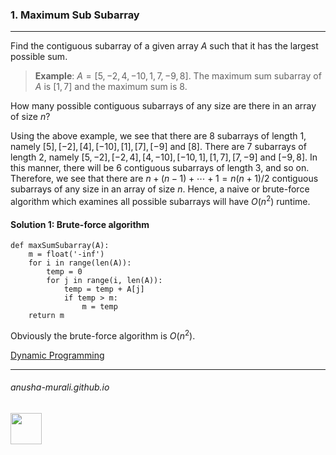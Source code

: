 ### 1. Maximum Sub Subarray

***

Find the contiguous subarray of a given array $A$ such that it has the largest possible sum.

> **Example**: $A = [5, -2, 4, -10,  1, 7, -9, 8]$. The maximum sum subarray of $A$ is $[1, 7]$ and the maximum sum is 8.

How many possible contiguous subarrays of any size are there in an array of size $n$?

Using the above example, we see that there are 8 subarrays of length 1, namely $[5],  [-2], [4], [-10],  [1], [7], [-9]$ and  $[8]$. There are 7 subarrays of length 2, namely $[5, -2], [-2, 4], [4, -10], [-10, 1], [1, 7], [7, -9]$ and  $[-9, 8]$. In this manner, there will be 6 contiguous subarrays of length 3, and so on. Therefore, we see that there are $n + (n-1) + \cdots + 1 = n(n+1)/2$ contiguous subarrays of any size in an array of size $n.$ Hence, a naive or brute-force algorithm which examines all possible subarrays will have $O(n^2)$ runtime.

#### Solution 1: Brute-force algorithm

```
def maxSumSubarray(A):
    m = float('-inf')
    for i in range(len(A)):
        temp = 0
        for j in range(i, len(A)):
            temp = temp + A[j]
            if temp > m:
                m = temp
    return m
```

Obviously the brute-force algorithm is $O(n^2)$.

[Dynamic Programming](./dp.md)

* * *
###### anusha-murali.github.io

<img src="https://github.com/anusha-murali/anusha-murali.github.io/assets/111596338/639243aa-2857-4595-a65a-7852762bb002" width="50" height="50"/>
